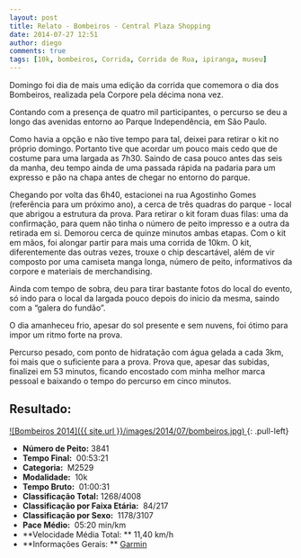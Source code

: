 ```yaml
---
layout: post
title: Relato - Bombeiros - Central Plaza Shopping
date: 2014-07-27 12:51
author: diego
comments: true
tags: [10k, bombeiros, Corrida, Corrida de Rua, ipiranga, museu]
---
```


Domingo foi dia de mais uma edição da corrida que comemora o dia dos Bombeiros, realizada pela Corpore pela décima nona vez.

Contando com a presença de quatro mil participantes, o percurso se deu a longo das avenidas entorno ao Parque Independência, em São Paulo.

Como havia a opção e não tive tempo para tal, deixei para retirar o kit no próprio domingo. Portanto tive que acordar um pouco mais cedo que de costume para uma largada as 7h30. Saindo de casa pouco antes das seis da manha, deu tempo ainda de uma passada rápida na padaria para um expresso e pão na chapa antes de chegar no entorno do parque.

Chegando por volta das 6h40, estacionei na rua Agostinho Gomes (referência para um próximo ano), a cerca de três quadras do parque - local que abrigou a estrutura da prova. Para retirar o kit foram duas filas: uma da confirmação, para quem não tinha o número de peito impresso e a outra da retirada em si. Demorou cerca de quinze minutos ambas etapas. Com o kit em mãos, foi alongar partir para mais uma corrida de 10km. O kit, diferentemente das outras vezes, trouxe o chip descartável, além de vir composto por uma camiseta manga longa, número de peito, informativos da corpore e materiais de merchandising.

Ainda com tempo de sobra, deu para tirar bastante fotos do local do evento, só indo para o local da largada pouco depois do inicio da mesma, saindo com a “galera do fundão”.

O dia amanheceu frio, apesar do sol presente e sem nuvens, foi ótimo para impor um ritmo forte na prova.  

Percurso pesado, com ponto de hidratação com água gelada a cada 3km, foi mais que o suficiente para a prova. Prova que, apesar das subidas, finalizei em 53 minutos, ficando encostado com minha melhor marca pessoal e baixando o tempo do percurso em cinco minutos.

## Resultado:

<a href="/images/2014/07/bombeiros_big.jpg">
![Bombeiros 2014]({{ site.url }}/images/2014/07/bombeiros.jpg)
</a>
{: .pull-left}

* **Número de Peito:**  3841
* **Tempo Final:**  00:53:21
* **Categoria:**  M2529
* **Modalidade:**  10k
* **Tempo Bruto:**  01:00:31
* **Classificação Total:**  1268/4008
* **Classificação por Faixa Etária:**  84/217
* **Classificação por Sexo:**  1178/3107
* **Pace Médio:**  05:20 min/km
* **Velocidade Média Total: **  11,40 km/h
* **Informações Gerais: ** <a href="http://connect.garmin.com/modern/activity/547479308" target="_blank">Garmin</a>
